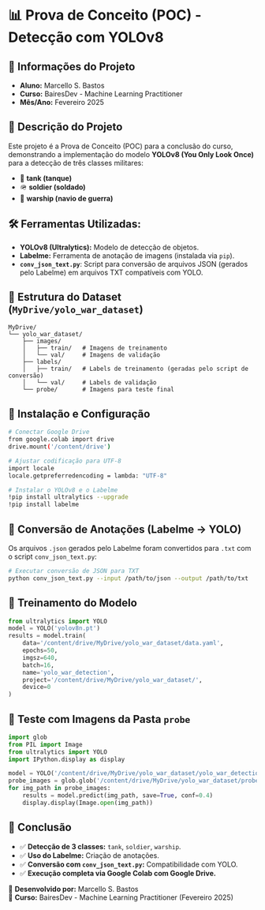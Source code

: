 # 📊 Prova de Conceito (POC) - Detecção com YOLOv8

## 📌 **Informações do Projeto**
- **Aluno:** Marcello S. Bastos  
- **Curso:** BairesDev - Machine Learning Practitioner  
- **Mês/Ano:** Fevereiro 2025  

## 📝 **Descrição do Projeto**
Este projeto é a Prova de Conceito (POC) para a conclusão do curso, demonstrando a implementação do modelo **YOLOv8 (You Only Look Once)** para a detecção de três classes militares:
- 🚀 **tank (tanque)**  
- 🪖 **soldier (soldado)**  
- 🚢 **warship (navio de guerra)**  

## 🛠️ **Ferramentas Utilizadas:**
- **YOLOv8 (Ultralytics):** Modelo de detecção de objetos.
- **Labelme:** Ferramenta de anotação de imagens (instalada via `pip`).
- **`conv_json_text.py`**: Script para conversão de arquivos JSON (gerados pelo Labelme) em arquivos TXT compatíveis com YOLO.

## 📂 **Estrutura do Dataset** (`MyDrive/yolo_war_dataset`)
```
MyDrive/
└── yolo_war_dataset/
    ├── images/
    │   ├── train/   # Imagens de treinamento
    │   └── val/     # Imagens de validação
    ├── labels/
    │   ├── train/   # Labels de treinamento (geradas pelo script de conversão)
    │   └── val/     # Labels de validação
    └── probe/       # Imagens para teste final
```

## 🚀 **Instalação e Configuração**
```bash
# Conectar Google Drive
from google.colab import drive
drive.mount('/content/drive')

# Ajustar codificação para UTF-8
import locale
locale.getpreferredencoding = lambda: "UTF-8"

# Instalar o YOLOv8 e o Labelme
!pip install ultralytics --upgrade
!pip install labelme
```

## 🧠 **Conversão de Anotações (Labelme → YOLO)**
Os arquivos `.json` gerados pelo Labelme foram convertidos para `.txt` com o script `conv_json_text.py`:
```bash
# Executar conversão de JSON para TXT
python conv_json_text.py --input /path/to/json --output /path/to/txt
```

## 🧪 **Treinamento do Modelo**
```python
from ultralytics import YOLO
model = YOLO('yolov8n.pt')
results = model.train(
    data='/content/drive/MyDrive/yolo_war_dataset/data.yaml',
    epochs=50,
    imgsz=640,
    batch=16,
    name='yolo_war_detection',
    project='/content/drive/MyDrive/yolo_war_dataset/',
    device=0
)
```

## 🧪 **Teste com Imagens da Pasta `probe`**
```python
import glob
from PIL import Image
from ultralytics import YOLO
import IPython.display as display

model = YOLO('/content/drive/MyDrive/yolo_war_dataset/yolo_war_detection/weights/best.pt')
probe_images = glob.glob('/content/drive/MyDrive/yolo_war_dataset/probe/*.jpg')
for img_path in probe_images:
    results = model.predict(img_path, save=True, conf=0.4)
    display.display(Image.open(img_path))
```

## 🏁 **Conclusão**
- ✅ **Detecção de 3 classes:** `tank`, `soldier`, `warship`.
- ✅ **Uso do Labelme:** Criação de anotações.
- ✅ **Conversão com `conv_json_text.py`:** Compatibilidade com YOLO.
- ✅ **Execução completa via Google Colab com Google Drive.**

🚀 **Desenvolvido por:** Marcello S. Bastos  
📘 **Curso:** BairesDev - Machine Learning Practitioner (Fevereiro 2025)

